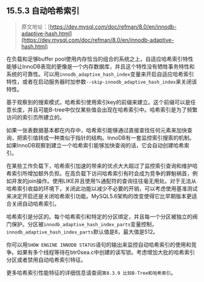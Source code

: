 ## 15.5.3 自动哈希索引

> 原文地址：[https://dev.mysql.com/doc/refman/8.0/en/innodb-adaptive-hash.html](https://dev.mysql.com/doc/refman/8.0/en/innodb-adaptive-hash.html)

在负载和足够buffer pool使用内存恰当的组合的系统之上，自适应哈希索引特性能够让InnoDB表现的更像是一个内存数据库，并且这个特性没有牺牲事务特性和系统的可靠性。可以用`innodb_adaptive_hash_index`变量来开启自适应哈希索引特性，或者在启动服务器时加参数`--skip-innodb_adaptive_hash_index`来关闭该特性。

基于观察到的搜索模式，哈希索引使用索引key的前缀来建立。这个前缀可以是任意长度，并且可能B-tree中仅仅某些值会出现在哈希索引中。哈希索引是为了频繁访问的索引页所建立的。

如果一张表数据基本都在内存中，哈希索引能够通过直接查找任何元素来加快查询，把索引值转成一种类似于指针的结构。InnoDB有一套监控索引搜索的机制。如果InnoDB观察到建立一个哈希索引能够加快查询的话，它会自动创建哈希索引。

在某些工作负载下，哈希索引加速的带来的优点大大超过了监控索引查询和维护哈希索引所增加额外负担。在高负载下访问哈希索引有时会成为竞争的罪魁祸首，例如并发的join操作。使用LIKE并且使用%通配符的查询往往毫无用处。对于无法从哈希索引收益的环境下，关闭此功能以减少不必要的开销，可以考虑使用基准测试来决定开启还是关闭哈希索引功能。MySQL5.6架构的改变使得它比早期版本更适合关闭自动哈希索引。

哈希索引是分区的。每个哈希索引和特定的分区绑定，并且每一个分区被独立的阀门保护。分区被`innodb_adaptive_hash_index_parts`变量控制，`innodb_adaptive_hash_index_parts`默认值是8，最大值是512。

你可以用`SHOW ENGINE INNODB STATUS`语句的输出来监控自动哈希索引的使用和竞争。如果有多个线程等待在btr0sea.c中创建的读写锁。考虑增加大批的哈希索引分区或者禁用自动哈希索引特征。

更多哈希索引性能特征的详细信息请查阅`第8.3.9 比较B-Tree和哈希索引`。
